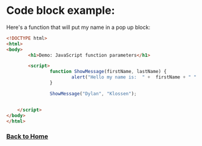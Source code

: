 # Code block example:

Here's a function that will put my name in a pop up block:


```html
<!DOCTYPE html>
<html>
<body>
        <h1>Demo: JavaScript function parameters</h1>

        <script>
                function ShowMessage(firstName, lastName) {
                        alert("Hello my name is:  " +  firstName + " " + lastName);
                }

                ShowMessage("Dylan", "Klossen");


    </script>
</body>
</html>
```

### [Back to Home](https://github.com/DMKFB7/Final/blob/master/README.md)

